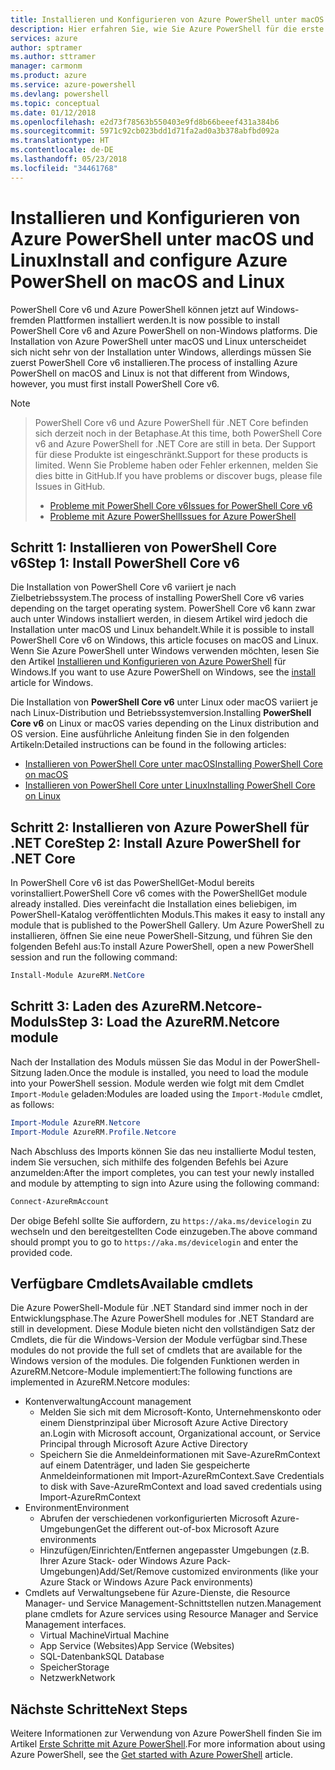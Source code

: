 ```yaml
---
title: Installieren und Konfigurieren von Azure PowerShell unter macOS und Linux | Microsoft-Dokumentation
description: Hier erfahren Sie, wie Sie Azure PowerShell für die erste Verwendung unter macOS und Linux installieren und konfigurieren.
services: azure
author: sptramer
ms.author: sttramer
manager: carmonm
ms.product: azure
ms.service: azure-powershell
ms.devlang: powershell
ms.topic: conceptual
ms.date: 01/12/2018
ms.openlocfilehash: e2d73f78563b550403e9fd8b66beeef431a384b6
ms.sourcegitcommit: 5971c92cb023bdd1d71fa2ad0a3b378abfbd092a
ms.translationtype: HT
ms.contentlocale: de-DE
ms.lasthandoff: 05/23/2018
ms.locfileid: "34461768"
---
```

# <a name="install-and-configure-azure-powershell-on-macos-and-linux"></a><span data-ttu-id="978d7-103">Installieren und Konfigurieren von Azure PowerShell unter macOS und Linux</span><span class="sxs-lookup"><span data-stu-id="978d7-103">Install and configure Azure PowerShell on macOS and Linux</span></span>

<span data-ttu-id="978d7-104">PowerShell Core v6 und Azure PowerShell können jetzt auf Windows-fremden Plattformen installiert werden.</span><span class="sxs-lookup"><span data-stu-id="978d7-104">It is now possible to install PowerShell Core v6 and Azure PowerShell on non-Windows platforms.</span></span>
<span data-ttu-id="978d7-105">Die Installation von Azure PowerShell unter macOS und Linux unterscheidet sich nicht sehr von der Installation unter Windows, allerdings müssen Sie zuerst PowerShell Core v6 installieren.</span><span class="sxs-lookup"><span data-stu-id="978d7-105">The process of installing Azure PowerShell on macOS and Linux is not that different from Windows, however, you must first install PowerShell Core v6.</span></span>

> [!NOTE]

> <span data-ttu-id="978d7-106">PowerShell Core v6 und Azure PowerShell für .NET Core befinden sich derzeit noch in der Betaphase.</span><span class="sxs-lookup"><span data-stu-id="978d7-106">At this time, both PowerShell Core v6 and Azure PowerShell for .NET Core are still in beta.</span></span>
> <span data-ttu-id="978d7-107">Der Support für diese Produkte ist eingeschränkt.</span><span class="sxs-lookup"><span data-stu-id="978d7-107">Support for these products is limited.</span></span> <span data-ttu-id="978d7-108">Wenn Sie Probleme haben oder Fehler erkennen, melden Sie dies bitte in GitHub.</span><span class="sxs-lookup"><span data-stu-id="978d7-108">If you have problems or discover bugs, please file Issues in GitHub.</span></span>
>
> * [<span data-ttu-id="978d7-109">Probleme mit PowerShell Core v6</span><span class="sxs-lookup"><span data-stu-id="978d7-109">Issues for PowerShell Core v6</span></span>](https://github.com/PowerShell/PowerShell/issues)
> * [<span data-ttu-id="978d7-110">Probleme mit Azure PowerShell</span><span class="sxs-lookup"><span data-stu-id="978d7-110">Issues for Azure PowerShell</span></span>](https://github.com/azure/azure-docs-powershell/issues)

## <a name="step-1-install-powershell-core-v6"></a><span data-ttu-id="978d7-111">Schritt 1: Installieren von PowerShell Core v6</span><span class="sxs-lookup"><span data-stu-id="978d7-111">Step 1: Install PowerShell Core v6</span></span>

<span data-ttu-id="978d7-112">Die Installation von PowerShell Core v6 variiert je nach Zielbetriebssystem.</span><span class="sxs-lookup"><span data-stu-id="978d7-112">The process of installing PowerShell Core v6 varies depending on the target operating system.</span></span>
<span data-ttu-id="978d7-113">PowerShell Core v6 kann zwar auch unter Windows installiert werden, in diesem Artikel wird jedoch die Installation unter macOS und Linux behandelt.</span><span class="sxs-lookup"><span data-stu-id="978d7-113">While it is possible to install PowerShell Core v6 on Windows, this article focuses on macOS and Linux.</span></span> <span data-ttu-id="978d7-114">Wenn Sie Azure PowerShell unter Windows verwenden möchten, lesen Sie den Artikel [Installieren und Konfigurieren von Azure PowerShell](./install-azurerm-ps.md) für Windows.</span><span class="sxs-lookup"><span data-stu-id="978d7-114">If you want to use Azure PowerShell on Windows, see the [install](./install-azurerm-ps.md) article for Windows.</span></span>

<span data-ttu-id="978d7-115">Die Installation von **PowerShell Core v6** unter Linux oder macOS variiert je nach Linux-Distribution und Betriebssystemversion.</span><span class="sxs-lookup"><span data-stu-id="978d7-115">Installing **PowerShell Core v6** on Linux or macOS varies depending on the Linux distribution and OS version.</span></span>
<span data-ttu-id="978d7-116">Eine ausführliche Anleitung finden Sie in den folgenden Artikeln:</span><span class="sxs-lookup"><span data-stu-id="978d7-116">Detailed instructions can be found in the following articles:</span></span>

- [<span data-ttu-id="978d7-117">Installieren von PowerShell Core unter macOS</span><span class="sxs-lookup"><span data-stu-id="978d7-117">Installing PowerShell Core on macOS</span></span>](/powershell/scripting/setup/installing-powershell-core-on-macos)
- [<span data-ttu-id="978d7-118">Installieren von PowerShell Core unter Linux</span><span class="sxs-lookup"><span data-stu-id="978d7-118">Installing PowerShell Core on Linux</span></span>](/powershell/scripting/setup/installing-powershell-core-on-linux)

## <a name="step-2-install-azure-powershell-for-net-core"></a><span data-ttu-id="978d7-119">Schritt 2: Installieren von Azure PowerShell für .NET Core</span><span class="sxs-lookup"><span data-stu-id="978d7-119">Step 2: Install Azure PowerShell for .NET Core</span></span>

<span data-ttu-id="978d7-120">In PowerShell Core v6 ist das PowerShellGet-Modul bereits vorinstalliert.</span><span class="sxs-lookup"><span data-stu-id="978d7-120">PowerShell Core v6 comes with the PowerShellGet module already installed.</span></span> <span data-ttu-id="978d7-121">Dies vereinfacht die Installation eines beliebigen, im PowerShell-Katalog veröffentlichten Moduls.</span><span class="sxs-lookup"><span data-stu-id="978d7-121">This makes it easy to install any module that is published to the PowerShell Gallery.</span></span> <span data-ttu-id="978d7-122">Um Azure PowerShell zu installieren, öffnen Sie eine neue PowerShell-Sitzung, und führen Sie den folgenden Befehl aus:</span><span class="sxs-lookup"><span data-stu-id="978d7-122">To install Azure PowerShell, open a new PowerShell session and run the following command:</span></span>

```powershell
Install-Module AzureRM.NetCore
```

## <a name="step-3-load-the-azurermnetcore-module"></a><span data-ttu-id="978d7-123">Schritt 3: Laden des AzureRM.Netcore-Moduls</span><span class="sxs-lookup"><span data-stu-id="978d7-123">Step 3: Load the AzureRM.Netcore module</span></span>

<span data-ttu-id="978d7-124">Nach der Installation des Moduls müssen Sie das Modul in der PowerShell-Sitzung laden.</span><span class="sxs-lookup"><span data-stu-id="978d7-124">Once the module is installed, you need to load the module into your PowerShell session.</span></span> <span data-ttu-id="978d7-125">Module werden wie folgt mit dem Cmdlet `Import-Module` geladen:</span><span class="sxs-lookup"><span data-stu-id="978d7-125">Modules are loaded using the `Import-Module` cmdlet, as follows:</span></span>

```powershell
Import-Module AzureRM.Netcore
Import-Module AzureRM.Profile.Netcore
```

<span data-ttu-id="978d7-126">Nach Abschluss des Imports können Sie das neu installierte Modul testen, indem Sie versuchen, sich mithilfe des folgenden Befehls bei Azure anzumelden:</span><span class="sxs-lookup"><span data-stu-id="978d7-126">After the import completes, you can test your newly installed and module by attempting to sign into Azure using the following command:</span></span>

```powershell
Connect-AzureRmAccount
```

<span data-ttu-id="978d7-127">Der obige Befehl sollte Sie auffordern, zu `https://aka.ms/devicelogin` zu wechseln und den bereitgestellten Code einzugeben.</span><span class="sxs-lookup"><span data-stu-id="978d7-127">The above command should prompt you to go to `https://aka.ms/devicelogin` and enter the provided code.</span></span>

## <a name="available-cmdlets"></a><span data-ttu-id="978d7-128">Verfügbare Cmdlets</span><span class="sxs-lookup"><span data-stu-id="978d7-128">Available cmdlets</span></span>

<span data-ttu-id="978d7-129">Die Azure PowerShell-Module für .NET Standard sind immer noch in der Entwicklungsphase.</span><span class="sxs-lookup"><span data-stu-id="978d7-129">The Azure PowerShell modules for .NET Standard are still in development.</span></span> <span data-ttu-id="978d7-130">Diese Module bieten nicht den vollständigen Satz der Cmdlets, die für die Windows-Version der Module verfügbar sind.</span><span class="sxs-lookup"><span data-stu-id="978d7-130">These modules do not provide the full set of cmdlets that are available for the Windows version of the modules.</span></span> <span data-ttu-id="978d7-131">Die folgenden Funktionen werden in AzureRM.Netcore-Module implementiert:</span><span class="sxs-lookup"><span data-stu-id="978d7-131">The following functions are implemented in AzureRM.Netcore modules:</span></span>

* <span data-ttu-id="978d7-132">Kontenverwaltung</span><span class="sxs-lookup"><span data-stu-id="978d7-132">Account management</span></span>
  - <span data-ttu-id="978d7-133">Melden Sie sich mit dem Microsoft-Konto, Unternehmenskonto oder einem Dienstprinzipal über Microsoft Azure Active Directory an.</span><span class="sxs-lookup"><span data-stu-id="978d7-133">Login with Microsoft account, Organizational account, or Service Principal through Microsoft Azure Active Directory</span></span>
  - <span data-ttu-id="978d7-134">Speichern Sie die Anmeldeinformationen mit Save-AzureRmContext auf einem Datenträger, und laden Sie gespeicherte Anmeldeinformationen mit Import-AzureRmContext.</span><span class="sxs-lookup"><span data-stu-id="978d7-134">Save Credentials to disk with Save-AzureRmContext and load saved credentials using Import-AzureRmContext</span></span>
* <span data-ttu-id="978d7-135">Environment</span><span class="sxs-lookup"><span data-stu-id="978d7-135">Environment</span></span>
  - <span data-ttu-id="978d7-136">Abrufen der verschiedenen vorkonfigurierten Microsoft Azure-Umgebungen</span><span class="sxs-lookup"><span data-stu-id="978d7-136">Get the different out-of-box Microsoft Azure environments</span></span>
  - <span data-ttu-id="978d7-137">Hinzufügen/Einrichten/Entfernen angepasster Umgebungen (z.B. Ihrer Azure Stack- oder Windows Azure Pack-Umgebungen)</span><span class="sxs-lookup"><span data-stu-id="978d7-137">Add/Set/Remove customized environments (like your Azure Stack or Windows Azure Pack environments)</span></span>
* <span data-ttu-id="978d7-138">Cmdlets auf Verwaltungsebene für Azure-Dienste, die Resource Manager- und Service Management-Schnittstellen nutzen.</span><span class="sxs-lookup"><span data-stu-id="978d7-138">Management plane cmdlets for Azure services using Resource Manager and Service Management interfaces.</span></span>
  - <span data-ttu-id="978d7-139">Virtual Machine</span><span class="sxs-lookup"><span data-stu-id="978d7-139">Virtual Machine</span></span>
  - <span data-ttu-id="978d7-140">App Service (Websites)</span><span class="sxs-lookup"><span data-stu-id="978d7-140">App Service (Websites)</span></span>
  - <span data-ttu-id="978d7-141">SQL-Datenbank</span><span class="sxs-lookup"><span data-stu-id="978d7-141">SQL Database</span></span>
  - <span data-ttu-id="978d7-142">Speicher</span><span class="sxs-lookup"><span data-stu-id="978d7-142">Storage</span></span>
  - <span data-ttu-id="978d7-143">Netzwerk</span><span class="sxs-lookup"><span data-stu-id="978d7-143">Network</span></span>

## <a name="next-steps"></a><span data-ttu-id="978d7-144">Nächste Schritte</span><span class="sxs-lookup"><span data-stu-id="978d7-144">Next Steps</span></span>

<span data-ttu-id="978d7-145">Weitere Informationen zur Verwendung von Azure PowerShell finden Sie im Artikel [Erste Schritte mit Azure PowerShell](get-started-azureps.md).</span><span class="sxs-lookup"><span data-stu-id="978d7-145">For more information about using Azure PowerShell, see the [Get started with Azure PowerShell](get-started-azureps.md) article.</span></span>
